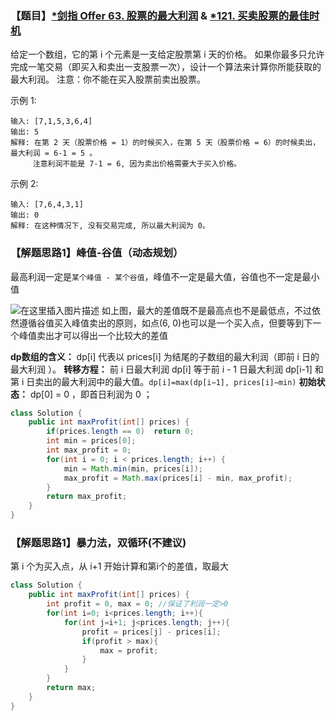 ### 【题目】[*剑指 Offer 63. 股票的最大利润](https://leetcode-cn.com/problems/gu-piao-de-zui-da-li-run-lcof/) & [*121. 买卖股票的最佳时机](https://leetcode-cn.com/problems/best-time-to-buy-and-sell-stock/)
给定一个数组，它的第 i 个元素是一支给定股票第 i 天的价格。
如果你最多只允许完成一笔交易（即买入和卖出一支股票一次），设计一个算法来计算你所能获取的最大利润。
注意：你不能在买入股票前卖出股票。

示例 1:
	
	输入: [7,1,5,3,6,4]
	输出: 5
	解释: 在第 2 天（股票价格 = 1）的时候买入，在第 5 天（股票价格 = 6）的时候卖出，最大利润 = 6-1 = 5 。
	     注意利润不能是 7-1 = 6, 因为卖出价格需要大于买入价格。
示例 2:

	输入: [7,6,4,3,1]
	输出: 0
	解释: 在这种情况下, 没有交易完成, 所以最大利润为 0。

### 【解题思路1】峰值-谷值（动态规划）
最高利润一定是`某个峰值 - 某个谷值`，峰值不一定是最大值，谷值也不一定是最小值

![在这里插入图片描述](https://img-blog.csdnimg.cn/20200929221109250.png?x-oss-process=image/watermark,type_ZmFuZ3poZW5naGVpdGk,shadow_10,text_aHR0cHM6Ly9ibG9nLmNzZG4ubmV0L1h1bkNpeQ==,size_16,color_FFFFFF,t_70#pic_center)
如上图，最大的差值既不是最高点也不是最低点，不过依然遵循谷值买入峰值卖出的原则，如点(6, 0)也可以是一个买入点，但要等到下一个峰值卖出才可以得出一个比较大的差值

**dp数组的含义：** dp[i] 代表以 prices[i] 为结尾的子数组的最大利润（即前 i 日的最大利润 ）。
**转移方程：** 前 i 日最大利润 dp[i] 等于前 i - 1 日最大利润 dp[i-1] 和第 i 日卖出的最大利润中的最大值。`dp[i]=max(dp[i−1], prices[i]−min)`
**初始状态：** dp[0] = 0 ，即首日利润为 0 ；
```java
class Solution {
    public int maxProfit(int[] prices) {
        if(prices.length == 0)  return 0;
        int min = prices[0];
        int max_profit = 0;
        for(int i = 0; i < prices.length; i++) {
            min = Math.min(min, prices[i]);
            max_profit = Math.max(prices[i] - min, max_profit);
        }
        return max_profit;
    }
}
```
### 【解题思路1】暴力法，双循环(不建议)
第 i 个为买入点，从 i+1 开始计算和第i个的差值，取最大
```java
class Solution {
    public int maxProfit(int[] prices) {
        int profit = 0, max = 0; //保证了利润一定>0
        for(int i=0; i<prices.length; i++){
            for(int j=i+1; j<prices.length; j++){
                profit = prices[j] - prices[i];
                if(profit > max){
                    max = profit;
                }
            }
        }
        return max;
    }
}
```